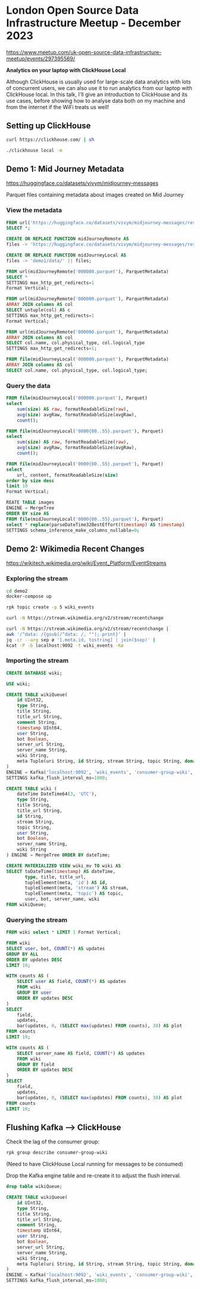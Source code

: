# London Open Source Data Infrastructure Meetup - December 2023

https://www.meetup.com/uk-open-source-data-infrastructure-meetup/events/297395569/

**Analytics on your laptop with ClickHouse Local**

Although ClickHouse is usually used for large-scale data analytics with lots of concurrent users, we can also use it to run analytics from our laptop with ClickHouse local. In this talk, I'll give an introduction to ClickHouse and its use cases, before showing how to analyse data both on my machine and from the internet if the WiFi treats us well!

## Setting up ClickHouse

```bash
curl https://clickhouse.com/ | sh
```

```bash
./clickhouse local -m
```

## Demo 1: Mid Journey Metadata

https://huggingface.co/datasets/vivym/midjourney-messages

Parquet files containing metadata about images created on Mid Journey

### View the metadata

```sql
FROM url('https://huggingface.co/datasets/vivym/midjourney-messages/resolve/main/data/000000.parquet', ParquetMetadata)
SELECT *;
```

```sql
CREATE OR REPLACE FUNCTION midJourneyRemote AS 
files -> 'https://huggingface.co/datasets/vivym/midjourney-messages/resolve/main/data/' || files;
```

```sql
CREATE OR REPLACE FUNCTION midJourneyLocal AS 
files -> 'demo1/data/' || files;
```


```sql
FROM url(midJourneyRemote('000000.parquet'), ParquetMetadata)
SELECT *
SETTINGS max_http_get_redirects=1
Format Vertical;
```

```sql
FROM url(midJourneyRemote('000000.parquet'), ParquetMetadata)
ARRAY JOIN columns AS col
SELECT untuple(col) AS c
SETTINGS max_http_get_redirects=1
Format Vertical;
```

```sql
FROM url(midJourneyRemote('000000.parquet'), ParquetMetadata) 
ARRAY JOIN columns AS col
SELECT col.name, col.physical_type, col.logical_type
SETTINGS max_http_get_redirects=1;
```

```sql
FROM file(midJourneyLocal('000000.parquet'), ParquetMetadata) 
ARRAY JOIN columns AS col
SELECT col.name, col.physical_type, col.logical_type;
```

### Query the data

```sql
FROM file(midJourneyLocal('000000.parquet'), Parquet) 
select 
    sum(size) AS raw, formatReadableSize(raw), 
    avg(size) avgRaw, formatReadableSize(avgRaw), 
    count();
```

```sql
FROM file(midJourneyLocal('0000{00..55}.parquet'), Parquet) 
select 
    sum(size) AS raw, formatReadableSize(raw), 
    avg(size) avgRaw, formatReadableSize(avgRaw), 
    count();
```

```sql
FROM file(midJourneyLocal('0000{00..55}.parquet'), Parquet)
select
    url, content, formatReadableSize(size)
order by size desc 
limit 10 
Format Vertical;
```

```sql
REATE TABLE images
ENGINE = MergeTree
ORDER BY size AS
FROM file(midJourneyLocal('0000{00..55}.parquet'), Parquet)
select * replace(parseDateTime32BestEffort(timestamp) AS timestamp)
SETTINGS schema_inference_make_columns_nullable=0;
```

## Demo 2: Wikimedia Recent Changes

https://wikitech.wikimedia.org/wiki/Event_Platform/EventStreams

### Exploring the stream

```bash
cd demo2
docker-compose up
```

```bash
rpk topic create -p 5 wiki_events
```

```bash
curl -N https://stream.wikimedia.org/v2/stream/recentchange 
```

```bash
curl -N https://stream.wikimedia.org/v2/stream/recentchange |
awk '/^data: /{gsub(/^data: /, ""); print}' |
jq -cr --arg sep ø '[.meta.id, tostring] | join($sep)' |
kcat -P -b localhost:9092 -t wiki_events -Kø
```

### Importing the stream

```sql
CREATE DATABASE wiki;
```

```sql
USE wiki;
```

```sql
CREATE TABLE wikiQueue(
    id UInt32,
    type String,
    title String,
    title_url String,
    comment String,
    timestamp UInt64,
    user String,
    bot Boolean,
    server_url String,
    server_name String,
    wiki String,
    meta Tuple(uri String, id String, stream String, topic String, domain String)
)
ENGINE = Kafka('localhost:9092', 'wiki_events', 'consumer-group-wiki', 'JSONEachRow')
SETTINGS kafka_flush_interval_ms=1000;
```

```sql
CREATE TABLE wiki (
    dateTime DateTime64(3, 'UTC'),
    type String,
    title String,
    title_url String,
    id String,
    stream String,
    topic String,
    user String,
    bot Boolean, 
    server_name String,
    wiki String
) ENGINE = MergeTree ORDER BY dateTime;
```

```sql
CREATE MATERIALIZED VIEW wiki_mv TO wiki AS 
SELECT toDateTime(timestamp) AS dateTime,
       type, title, title_url, 
       tupleElement(meta, 'id') AS id, 
       tupleElement(meta, 'stream') AS stream, 
       tupleElement(meta, 'topic') AS topic, 
       user, bot, server_name, wiki
FROM wikiQueue;
```

### Querying the stream

```sql
FROM wiki select * LIMIT 1 Format Vertical;
```

```sql
FROM wiki
SELECT user, bot, COUNT(*) AS updates
GROUP BY ALL
ORDER BY updates DESC
LIMIT 10;
```

```sql
WITH counts AS (
    SELECT user AS field, COUNT(*) AS updates
    FROM wiki
    GROUP BY user
    ORDER BY updates DESC
)
SELECT
    field,
    updates,
    bar(updates, 0, (SELECT max(updates) FROM counts), 30) AS plot
FROM counts
LIMIT 10;
```

```sql
WITH counts AS (
    SELECT server_name AS field, COUNT(*) AS updates
    FROM wiki
    GROUP BY field
    ORDER BY updates DESC
)
SELECT
    field,
    updates,
    bar(updates, 0, (SELECT max(updates) FROM counts), 30) AS plot
FROM counts
LIMIT 10;
```

## Flushing Kafka --> ClickHouse

Check the lag of the consumer group:

```bash
rpk group describe consumer-group-wiki
```

(Need to have ClickHouse Local running for messages to be consumed)

Drop the Kafka engine table and re-create it to adjust the flush interval.

```sql
drop table wikiQueue;
```

```sql
CREATE TABLE wikiQueue(
    id UInt32,
    type String,
    title String,
    title_url String,
    comment String,
    timestamp UInt64,
    user String,
    bot Boolean,
    server_url String,
    server_name String,
    wiki String,
    meta Tuple(uri String, id String, stream String, topic String, domain String)
)
ENGINE = Kafka('localhost:9092', 'wiki_events', 'consumer-group-wiki', 'JSONEachRow')
SETTINGS kafka_flush_interval_ms=1000;
```

